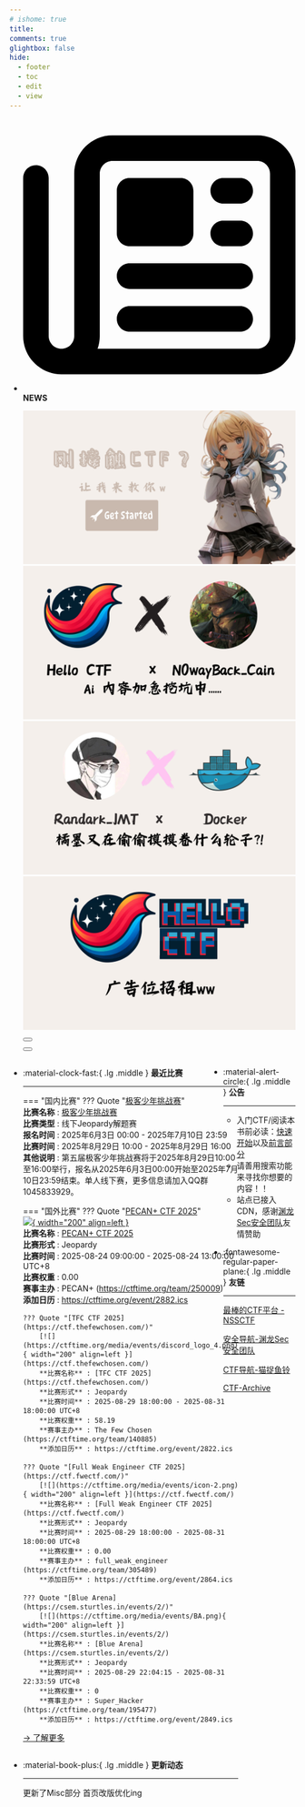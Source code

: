 ```yaml
---
# ishome: true
title: 
comments: true
glightbox: false
hide:
  - footer
  - toc
  - edit
  - view
---
```


<div class="grid cards">
    <ul>
        <li>
            <p><span class="twemoji lg middle"><svg xmlns="http://www.w3.org/2000/svg"
                        viewBox="0 0 512 512"><!--! Font Awesome Free 6.5.1 by @fontawesome - https://fontawesome.com License - https://fontawesome.com/license/free (Icons: CC BY 4.0, Fonts: SIL OFL 1.1, Code: MIT License) Copyright 2023 Fonticons, Inc.-->
                        <path
                            d="M168 80c-13.3 0-24 10.7-24 24v304c0 8.4-1.4 16.5-4.1 24H440c13.3 0 24-10.7 24-24V104c0-13.3-10.7-24-24-24H168zM72 480c-39.8 0-72-32.2-72-72V112c0-13.3 10.7-24 24-24s24 10.7 24 24v296c0 13.3 10.7 24 24 24s24-10.7 24-24V104c0-39.8 32.2-72 72-72h272c39.8 0 72 32.2 72 72v304c0 39.8-32.2 72-72 72H72zm104-344c0-13.3 10.7-24 24-24h96c13.3 0 24 10.7 24 24v80c0 13.3-10.7 24-24 24h-96c-13.3 0-24-10.7-24-24v-80zm200-24h32c13.3 0 24 10.7 24 24s-10.7 24-24 24h-32c-13.3 0-24-10.7-24-24s10.7-24 24-24zm0 80h32c13.3 0 24 10.7 24 24s-10.7 24-24 24h-32c-13.3 0-24-10.7-24-24s10.7-24 24-24zm-176 80h208c13.3 0 24 10.7 24 24s-10.7 24-24 24H200c-13.3 0-24-10.7-24-24s10.7-24 24-24zm0 80h208c13.3 0 24 10.7 24 24s-10.7 24-24 24H200c-13.3 0-24-10.7-24-24s10.7-24 24-24z">
                        </path>
                    </svg></span> <strong>NEWS</strong></p>
            <div class="grid cards">
                <div class="carousel">
                    <div class="carousel-container">
                        <a href="../HC_Start/" target="_blank"><img src="./assets/banner-quickstart.png" /></a>
                        <a href="../HC_AI/" target="_blank"><img src="./assets/banner-update.png" /></a>
                        <a href="https://github.com/CTF-Archives" target="_blank"><img
                                src="./assets/banner-Achieve.png" /></a>
                        <a href="javascript:alert$.next('我很可爱，请给我钱w');"><img
                                src="./assets/Banner-imcutesogivememoney.png" /></a>
                    </div>
                    <!-- 触发 hover 的区域 -->
                    <div class="carousel-hover left">
                        <button class="carousel-btn left" onclick="leftShift()"></button>
                    </div>
                    <div class="carousel-hover right">
                        <button class="carousel-btn right" onclick="rightShift()"></button>
                    </div>
                    <div class="carousel-bottom"></div>
                </div>
            </div>
        </li>
    </ul>
</div>

<div class="grid grid-cols-8 gap-4" style="display: grid;grid-template-columns: 70% 30%;" markdown>

<div class="grid cards" style="display: grid; grid-template-columns: 1fr;" markdown>

<div class="grid cards" markdown>

-   :material-clock-fast:{ .lg .middle } __最近比赛__

    ---
    <!-- 主页赛事展示_开始 -->
    === "国内比赛"
        ??? Quote "[极客少年挑战赛](URL)"  
            **比赛名称** : [极客少年挑战赛](URL)  
            **比赛类型** : 线下Jeopardy解题赛  
            **报名时间** : 2025年6月3日 00:00 - 2025年7月10日 23:59  
            **比赛时间** : 2025年8月29日 10:00 - 2025年8月29日 16:00  
            **其他说明** : 第五届极客少年挑战赛将于2025年8月29日10:00至16:00举行，报名从2025年6月3日00:00开始至2025年7月10日23:59结束。单人线下赛，更多信息请加入QQ群1045833929。  
                
    === "国外比赛"
        ??? Quote "[PECAN+ CTF 2025](https://pecanplus.org/)"  
            [![](https://ctftime.org/media/events/pecanlogo.png){ width="200" align=left }](https://pecanplus.org/)  
            **比赛名称** : [PECAN+ CTF 2025](https://pecanplus.org/)  
            **比赛形式** : Jeopardy  
            **比赛时间** : 2025-08-24 09:00:00 - 2025-08-24 13:00:00 UTC+8  
            **比赛权重** : 0.00  
            **赛事主办** : PECAN+ (https://ctftime.org/team/250009)  
            **添加日历** : https://ctftime.org/event/2882.ics  
            
        ??? Quote "[TFC CTF 2025](https://ctf.thefewchosen.com/)"  
            [![](https://ctftime.org/media/events/discord_logo_4.png){ width="200" align=left }](https://ctf.thefewchosen.com/)  
            **比赛名称** : [TFC CTF 2025](https://ctf.thefewchosen.com/)  
            **比赛形式** : Jeopardy  
            **比赛时间** : 2025-08-29 18:00:00 - 2025-08-31 18:00:00 UTC+8  
            **比赛权重** : 58.19  
            **赛事主办** : The Few Chosen (https://ctftime.org/team/140885)  
            **添加日历** : https://ctftime.org/event/2822.ics  
            
        ??? Quote "[Full Weak Engineer CTF 2025](https://ctf.fwectf.com/)"  
            [![](https://ctftime.org/media/events/icon-2.png){ width="200" align=left }](https://ctf.fwectf.com/)  
            **比赛名称** : [Full Weak Engineer CTF 2025](https://ctf.fwectf.com/)  
            **比赛形式** : Jeopardy  
            **比赛时间** : 2025-08-29 18:00:00 - 2025-08-31 18:00:00 UTC+8  
            **比赛权重** : 0.00  
            **赛事主办** : full_weak_engineer (https://ctftime.org/team/305489)  
            **添加日历** : https://ctftime.org/event/2864.ics  
            
        ??? Quote "[Blue Arena](https://csem.sturtles.in/events/2/)"  
            [![](https://ctftime.org/media/events/BA.png){ width="200" align=left }](https://csem.sturtles.in/events/2/)  
            **比赛名称** : [Blue Arena](https://csem.sturtles.in/events/2/)  
            **比赛形式** : Jeopardy  
            **比赛时间** : 2025-08-29 22:04:15 - 2025-08-31 22:33:59 UTC+8  
            **比赛权重** : 0  
            **赛事主办** : Super_Hacker (https://ctftime.org/team/195477)  
            **添加日历** : https://ctftime.org/event/2849.ics  
            
    <!-- 主页赛事展示_结束 -->
    [→ 了解更多](./Event/)

</div>
  <div class="grid cards" markdown>

-   :material-book-plus:{ .lg .middle } __更新动态__

    ---

    更新了Misc部分 首页改版优化ing

</div>  
</div>
<div class="grid cards" markdown>

<div class="grid cards" markdown>

-   :material-alert-circle:{ .lg .middle } __公告__

    ---

    - 入门CTF/阅读本书前必读：[快速开始](./HC_Start/)以及[前言部分](./HC_Preface/)  
    - 请善用搜索功能来寻找你想要的内容！！
    - 站点已接入 CDN，感谢[渊龙Sec安全团队](https://dh.aabyss.cn)友情赞助

-   :fontawesome-regular-paper-plane:{ .lg .middle } __友链__

    ---

    [最棒的CTF平台 - NSSCTF](https://www.nssctf.cn/)  

    [安全导航-渊龙Sec安全团队](https://dh.aabyss.cn)    

    [CTF导航-猫捉鱼铃](https://ctf.mzy0.com/)

    [CTF-Archive](https://github.com/CTF-Archives)

</div>   

</div>

</div>
